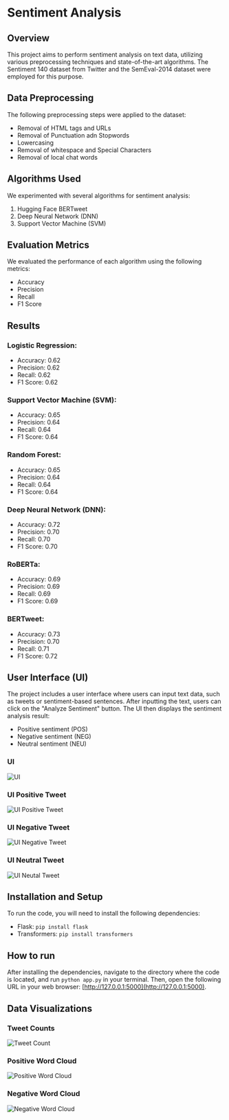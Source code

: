 # Sentiment Analysis

## Overview
This project aims to perform sentiment analysis on text data, utilizing various preprocessing techniques and state-of-the-art algorithms. The Sentiment 140 dataset from Twitter and the SemEval-2014 dataset were employed for this purpose.

## Data Preprocessing
The following preprocessing steps were applied to the dataset:
- Removal of HTML tags and URLs
- Removal of Punctuation adn Stopwords
- Lowercasing
- Removal of whitespace and Special Characters
- Removal of local chat words

## Algorithms Used
We experimented with several algorithms for sentiment analysis:
1. Hugging Face BERTweet
2. Deep Neural Network (DNN)
3. Support Vector Machine (SVM)

## Evaluation Metrics
We evaluated the performance of each algorithm using the following metrics:
- Accuracy
- Precision
- Recall
- F1 Score

## Results
### Logistic Regression:
- Accuracy: 0.62
- Precision: 0.62
- Recall: 0.62
- F1 Score: 0.62

### Support Vector Machine (SVM):
- Accuracy: 0.65
- Precision: 0.64
- Recall: 0.64
- F1 Score: 0.64

### Random Forest:
- Accuracy: 0.65
- Precision: 0.64
- Recall: 0.64
- F1 Score: 0.64

### Deep Neural Network (DNN):
- Accuracy: 0.72
- Precision: 0.70
- Recall: 0.70
- F1 Score: 0.70

### RoBERTa:
- Accuracy: 0.69
- Precision: 0.69
- Recall: 0.69
- F1 Score: 0.69

### BERTweet:
- Accuracy: 0.73
- Precision: 0.70
- Recall: 0.71
- F1 Score: 0.72

## User Interface (UI)
The project includes a user interface where users can input text data, such as tweets or sentiment-based sentences. After inputting the text, users can click on the "Analyze Sentiment" button. The UI then displays the sentiment analysis result:
- Positive sentiment (POS)
- Negative sentiment (NEG)
- Neutral sentiment (NEU)

### UI
![UI](UI.jpg)

### UI Positive Tweet
![UI Positive Tweet](UIpositivetweet.jpg)

### UI Negative Tweet
![UI Negative Tweet](UInegtweet.jpg)

### UI Neutral Tweet
![UI Neutal Tweet](UIneutraltweet.jpg)

## Installation and Setup
To run the code, you will need to install the following dependencies:
- Flask: `pip install flask`
- Transformers: `pip install transformers`

## How to run
After installing the dependencies, navigate to the directory where the code is located, and run `python app.py` in your terminal. Then, open the following URL in your web browser: [http://127.0.0.1:5000](http://127.0.0.1:5000).

## Data Visualizations

### Tweet Counts
![Tweet Count](datavisualizationtweetcounts.png)

### Positive Word Cloud
![Positive Word Cloud](positivewordcloud.png)

### Negative Word Cloud 
![Negative Word Cloud](negwordcloud.png)


